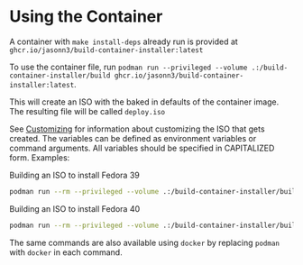 # Using the Container

A container with `make install-deps` already run is provided at `ghcr.io/jasonn3/build-container-installer:latest`

To use the container file, run `podman run --privileged --volume .:/build-container-installer/build ghcr.io/jasonn3/build-container-installer:latest`.

This will create an ISO with the baked in defaults of the container image. The resulting file will be called `deploy.iso`

See [Customizing](#customizing) for information about customizing the ISO that gets created. The variables can be defined as environment variables or command arguments. All variables should be specified in CAPITALIZED form.
Examples:

Building an ISO to install Fedora 39
```bash
podman run --rm --privileged --volume .:/build-container-installer/build  ghcr.io/jasonn3/build-container-installer:latest VERSION=39 IMAGE_NAME=base IMAGE_TAG=39 VARIANT=Server
```

Building an ISO to install Fedora 40
```bash
podman run --rm --privileged --volume .:/build-container-installer/build  ghcr.io/jasonn3/build-container-installer:latest VERSION=40 IMAGE_NAME=base IMAGE_TAG=40 VARIANT=Server
```

The same commands are also available using `docker` by replacing `podman` with `docker` in each command.
